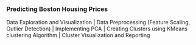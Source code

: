 ### Predicting Boston Housing Prices

Data Exploration and Visualization | Data Preprocessing (Feature Scaling, Outlier Detection) | Implementing PCA | Creating Clusters using KMeans clustering Algorithm | Cluster Visualization and Reporting

